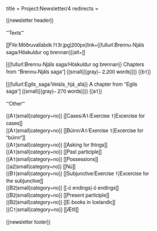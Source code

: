 title = Project:Newsletter/4
redirects =
>>>>

<div style="font-family:Helvetica Neue,sans-serif;font-size:14px;max-width:400px;line-height:1.4;">
{{newsletter header}}

'''Texts'''

[[File:Möðruvallabók f13r.jpg|200px|link={{fullurl:Brennu-Njáls saga/Höskuldur og brennan}}|alt=]]

[{{fullurl:Brennu-Njáls saga/Höskuldur og brennan}} Chapters from ''Brennu-Njáls saga''] {{small|{{gray|– 2,200 words}}}} {{b1}}

[{{fullurl:Egils_saga/Veisla_hjá_afa}} A chapter from ''Egils saga''] {{small|{{gray|– 270 words}}}} {{a1}}

'''Other'''

{{A1|small|category=no}} [[Cases/A1/Exercise 1|Excercise for cases]] <br/>
{{A1|small|category=no}} [[Búinn/A1/Exercise 1|Excercise for "búinn"]] <br/>
{{A1|small|category=no}} [[Asking for things]] <br/>
{{A1|small|category=no}} [[Past participle]] <br/>
{{A1|small|category=no}} [[Possessions]]  <br/>
{{a2|small|category=no}} [[Nú]] <br/>
{{B1|small|category=no}} [[Subjunctive/Exercise 1|Excercise for the subjunctive]] <br/>
{{B2|small|category=no}} [[-ó endings|-ó&nbsp;endings]] <br/>
{{B2|small|category=no}} [[Present participle]] <br/>
{{B2|small|category=no}} [[E-books in Icelandic]] <br/>
{{C1|small|category=no}} [[Ætli]] <br/>

{{newsletter footer}}
</div>